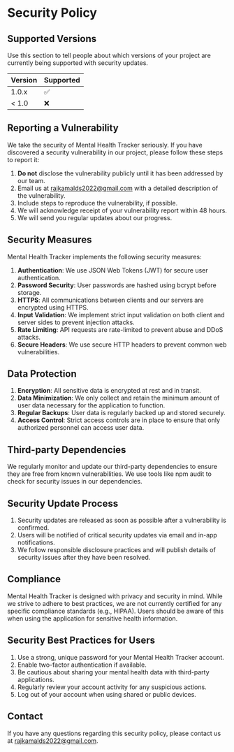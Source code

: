 # Security Policy

## Supported Versions

Use this section to tell people about which versions of your project are currently being supported with security updates.

| Version | Supported          |
| ------- | ------------------ |
| 1.0.x   | :white_check_mark: |
| < 1.0   | :x:                |

## Reporting a Vulnerability

We take the security of Mental Health Tracker seriously. If you have discovered a security vulnerability in our project, please follow these steps to report it:

1. **Do not** disclose the vulnerability publicly until it has been addressed by our team.
2. Email us at rajkamalds2022@gmail.com with a detailed description of the vulnerability.
3. Include steps to reproduce the vulnerability, if possible.
4. We will acknowledge receipt of your vulnerability report within 48 hours.
5. We will send you regular updates about our progress.

## Security Measures

Mental Health Tracker implements the following security measures:

1. **Authentication**: We use JSON Web Tokens (JWT) for secure user authentication.
2. **Password Security**: User passwords are hashed using bcrypt before storage.
3. **HTTPS**: All communications between clients and our servers are encrypted using HTTPS.
4. **Input Validation**: We implement strict input validation on both client and server sides to prevent injection attacks.
5. **Rate Limiting**: API requests are rate-limited to prevent abuse and DDoS attacks.
6. **Secure Headers**: We use secure HTTP headers to prevent common web vulnerabilities.

## Data Protection

1. **Encryption**: All sensitive data is encrypted at rest and in transit.
2. **Data Minimization**: We only collect and retain the minimum amount of user data necessary for the application to function.
3. **Regular Backups**: User data is regularly backed up and stored securely.
4. **Access Control**: Strict access controls are in place to ensure that only authorized personnel can access user data.

## Third-party Dependencies

We regularly monitor and update our third-party dependencies to ensure they are free from known vulnerabilities. We use tools like npm audit to check for security issues in our dependencies.

## Security Update Process

1. Security updates are released as soon as possible after a vulnerability is confirmed.
2. Users will be notified of critical security updates via email and in-app notifications.
3. We follow responsible disclosure practices and will publish details of security issues after they have been resolved.

## Compliance

Mental Health Tracker is designed with privacy and security in mind. While we strive to adhere to best practices, we are not currently certified for any specific compliance standards (e.g., HIPAA). Users should be aware of this when using the application for sensitive health information.

## Security Best Practices for Users

1. Use a strong, unique password for your Mental Health Tracker account.
2. Enable two-factor authentication if available.
3. Be cautious about sharing your mental health data with third-party applications.
4. Regularly review your account activity for any suspicious actions.
5. Log out of your account when using shared or public devices.

## Contact

If you have any questions regarding this security policy, please contact us at rajkamalds2022@gmail.com.

